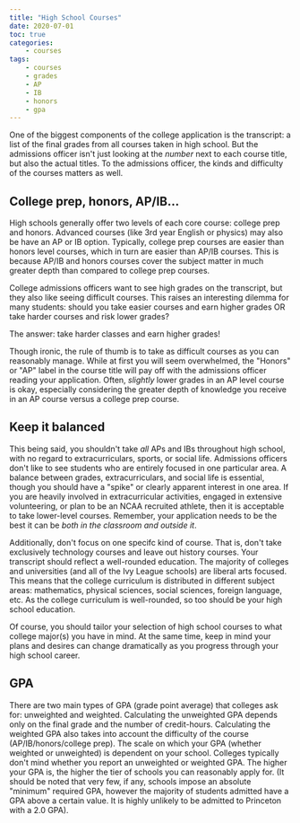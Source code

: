 ```yaml
---
title: "High School Courses"
date: 2020-07-01
toc: true
categories:
    - courses
tags:
    - courses
    - grades
    - AP
    - IB
    - honors
    - gpa
---
```


One of the biggest components of the college application is the transcript: a list of the final grades from all courses taken in high school. But the admissions officer isn't just looking at the *number* next to each course title, but also the actual titles. To the admissions officer, the kinds and difficulty of the courses matters as well.

## College prep, honors, AP/IB...

High schools generally offer two levels of each core course: college prep and honors. Advanced courses (like 3rd year English or physics) may also be have an AP or IB option. Typically, college prep courses are easier than honors level courses, which in turn are easier than AP/IB courses. This is because AP/IB and honors courses cover the subject matter in much greater depth than compared to college prep courses.

College admissions officers want to see high grades on the transcript, but they also like seeing difficult courses. This raises an interesting dilemma for many students: should you take easier courses and earn higher grades OR take harder courses and risk lower grades?

The answer: take harder classes and earn higher grades!

Though ironic, the rule of thumb is to take as difficult courses as you can reasonably manage. While at first you will seem overwhelmed, the "Honors" or "AP" label in the course title will pay off with the admissions officer reading your application. Often, *slightly* lower grades in an AP level course is okay, especially considering the greater depth of knowledge you receive in an AP course versus a college prep course.

## Keep it balanced

This being said, you shouldn't take *all* APs and IBs throughout high school, with no regard to extracurriculars, sports, or social life. Admissions officers don't like to see students who are entirely focused in one particular area. A balance between grades, extracurriculars, and social life is essential, though you should have a "spike" or clearly apparent interest in one area. If you are heavily involved in extracurricular activities, engaged in extensive volunteering, or plan to be an NCAA recruited athlete, then it is acceptable to take lower-level courses. Remember, your application needs to be the best it can be *both in the classroom and outside it*.

Additionally, don't focus on one specifc kind of course. That is, don't take exclusively technology courses and leave out history courses. Your transcript should reflect a well-rounded education. The majority of colleges and universities (and all of the Ivy League schools) are liberal arts focused. This means that the college curriculum is distributed in different subject areas: mathematics, physical sciences, social sciences, foreign language, etc. As the college curriculum is well-rounded, so too should be your high school education.

Of course, you should tailor your selection of high school courses to what college major(s) you have in mind. At the same time, keep in mind your plans and desires can change dramatically as you progress through your high school career.

## GPA

There are two main types of GPA (grade point average) that colleges ask for: unweighted and weighted. Calculating the unweighted GPA depends only on the final grade and the number of credit-hours. Calculating the weighted GPA also takes into account the difficulty of the course (AP/IB/honors/college prep). The scale on which your GPA (whether weighted or unweighted) is dependent on your school. Colleges typically don't mind whether you report an unweighted or weighted GPA. The higher your GPA is, the higher the tier of schools you can reasonably apply for. (It should be noted that very few, if any, schools impose an absolute "minimum" required GPA, however the majority of students admitted have a GPA above a certain value. It is highly unlikely to be admitted to Princeton with a 2.0 GPA).